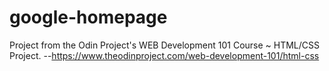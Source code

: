 # google-homepage
Project from the Odin Project's WEB Development 101 Course ~ HTML/CSS Project. --https://www.theodinproject.com/web-development-101/html-css